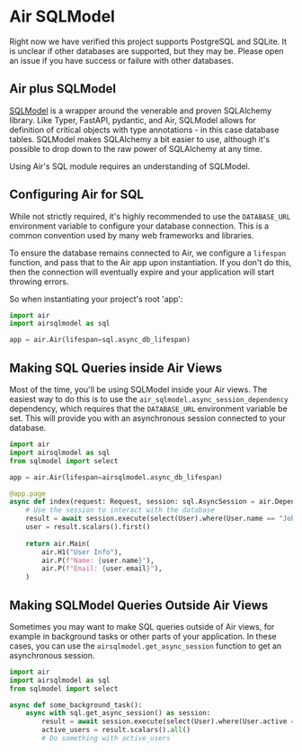 # Air SQLModel

Right now we have verified this project supports PostgreSQL and SQLite. It is unclear if other databases are supported, but they may be. Please open an issue if you have success or failure with other databases.

## Air plus SQLModel

[SQLModel](https://sqlmodel.tiangolo.com/) is a wrapper around the venerable and proven SQLAlchemy library. Like Typer, FastAPI, pydantic, and Air, SQLModel allows for definition of critical objects with type annotations - in this case database tables. SQLModel makes SQLAlchemy a bit easier to use, although it's possible to drop down to the raw power of SQLAlchemy at any time.

Using Air's SQL module requires an understanding of SQLModel. 

## Configuring Air for SQL

While not strictly required, it's highly recommended to use the `DATABASE_URL` environment variable to configure your database connection. This is a common convention used by many web frameworks and libraries.

To ensure the database remains connected to Air, we configure a `lifespan` function, and pass that to the Air app upon instantiation. If you don't do this, then the connection will eventually expire and your application will start throwing errors.

So when instantiating your project's root 'app':

```python
import air
import airsqlmodel as sql

app = air.Air(lifespan=sql.async_db_lifespan)
```

## Making SQL Queries inside Air Views

Most of the time, you'll be using SQLModel inside your Air views. The easiest way to do this is to use the `air_sqlmodel.async_session_dependency` dependency, which requires that the `DATABASE_URL` environment variable be set. This will provide you with an asynchronous session connected to your database.

```python title="main.py"
import air
import airsqlmodel as sql
from sqlmodel import select

app = air.Air(lifespan=airsqlmodel.async_db_lifespan)

@app.page
async def index(request: Request, session: sql.AsyncSession = air.Depends(sql.async_session_dependency)):
    # Use the session to interact with the database
    result = await session.execute(select(User).where(User.name == "John"))
    user = result.scalars().first()
    
    return air.Main(
        air.H1("User Info"),
        air.P(f"Name: {user.name}"),
        air.P(f"Email: {user.email}"),
    )
```

## Making SQLModel Queries Outside Air Views

Sometimes you may want to make SQL queries outside of Air views, for example in background tasks or other parts of your application. In these cases, you can use the `airsqlmodel.get_async_session` function to get an asynchronous session.

```python title="tasks.py"
import air
import airsqlmodel as sql
from sqlmodel import select

async def some_background_task():
    async with sql.get_async_session() as session:
        result = await session.execute(select(User).where(User.active == True))
        active_users = result.scalars().all()
        # Do something with active_users
```
